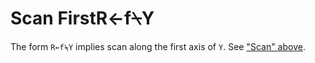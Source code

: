 




<h1 class="heading"><span class="name">Scan First</span><span class="command">R←f⍀Y</span></h1>

The form `R←f⍀Y` implies scan along the first axis of `Y`.  See ["Scan" above](Scan.htm#Scan).



